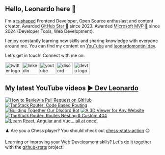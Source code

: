 ## Hello, Leonardo here 👋

I'm a [π-shaped](https://youtu.be/Dje_jaiMnYg) Frontend Developer, Open Source enthusiast and content creator. Awarded [GitHub Star 🌟](https://stars.github.com/profiles/Balastrong/) since 2023. Awarded [Microsoft MVP 🔷](https://mvp.microsoft.com/en-US/mvp/profile/51d820c5-949f-4961-aec5-09e34035cb24) since 2024 (Developer Tools, Web Development).

I enjoy constantly learning new skills and sharing knowledge with everyone around me. You can find my content on [YouTube](https://www.youtube.com/c/DevLeonardo?sub_confirmation=1) and [leonardomontini.dev](https://leonardomontini.dev).

Let's get in touch! Connect with me on:

<div align="left">
  <a href="https://twitter.com/Balastrong" target="_blank"><img src="https://raw.githubusercontent.com/maurodesouza/profile-readme-generator/master/src/assets/icons/social/twitter/default.svg" width="52" height="40" alt="twitter logo" /></a>
  <a href="https://www.linkedin.com/in/leonardo-montini/" target="_blank"><img src="https://raw.githubusercontent.com/maurodesouza/profile-readme-generator/master/src/assets/icons/social/linkedin/default.svg" width="52" height="40" alt="linkedin logo" /></a>
  <a href="https://www.youtube.com/c/DevLeonardo?sub_confirmation=1" target="_blank"><img src="https://raw.githubusercontent.com/maurodesouza/profile-readme-generator/master/src/assets/icons/social/youtube/default.svg" width="52" height="40" alt="youtube logo" /></a>
  <a href="https://discord.gg/bqwyEa6We6" target="_blank"><img src="https://raw.githubusercontent.com/maurodesouza/profile-readme-generator/master/src/assets/icons/social/discord/default.svg" width="52" height="40" alt="discord logo" /></a>
  <a href="https://dev.to/balastrong" target="_blank"><img src="https://raw.githubusercontent.com/maurodesouza/profile-readme-generator/master/src/assets/icons/social/devto/default.svg" width="52" height="40" alt="devto logo" /></a>
</div>

## My latest YouTube videos [▶️ Dev Leonardo](https://www.youtube.com/@DevLeonardo?sub_confirmation=1)

<!-- BEGIN YOUTUBE-CARDS -->
[![How to Review a Pull Request on GitHub](https://ytcards.demolab.com/?id=TO9xK4XTBbQ&title=How+to+Review+a+Pull+Request+on+GitHub&lang=en&timestamp=1713265222&background_color=%230d1117&title_color=%23ffffff&stats_color=%23dedede&max_title_lines=1&width=250&border_radius=5&duration=503 "How to Review a Pull Request on GitHub")](https://www.youtube.com/watch?v=TO9xK4XTBbQ)
[![TanStack Router: Code Based Routing](https://ytcards.demolab.com/?id=HKS9gLHhz2s&title=TanStack+Router%3A+Code+Based+Routing&lang=en&timestamp=1712660413&background_color=%230d1117&title_color=%23ffffff&stats_color=%23dedede&max_title_lines=1&width=250&border_radius=5&duration=835 "TanStack Router: Code Based Routing")](https://www.youtube.com/watch?v=HKS9gLHhz2s)
[![Building Together Our DIscord Bot](https://ytcards.demolab.com/?id=EAZMKGviScc&title=Building+Together+Our+DIscord+Bot&lang=en&timestamp=1712055608&background_color=%230d1117&title_color=%23ffffff&stats_color=%23dedede&max_title_lines=1&width=250&border_radius=5&duration=212 "Building Together Our DIscord Bot")](https://www.youtube.com/watch?v=EAZMKGviScc)
[![A 3D Viewer for Any Website](https://ytcards.demolab.com/?id=huCxyr6HV8Q&title=A+3D+Viewer+for+Any+Website&lang=en&timestamp=1711627241&background_color=%230d1117&title_color=%23ffffff&stats_color=%23dedede&max_title_lines=1&width=250&border_radius=5&duration=140 "A 3D Viewer for Any Website")](https://www.youtube.com/watch?v=huCxyr6HV8Q)
[![TanStack Router: Routes Nesting & Custom 404](https://ytcards.demolab.com/?id=48JS96u6GDc&title=TanStack+Router%3A+Routes+Nesting+%26+Custom+404&lang=en&timestamp=1711454407&background_color=%230d1117&title_color=%23ffffff&stats_color=%23dedede&max_title_lines=1&width=250&border_radius=5&duration=227 "TanStack Router: Routes Nesting & Custom 404")](https://www.youtube.com/watch?v=48JS96u6GDc)
[![Learn React, Angular and Vue... all at once!](https://ytcards.demolab.com/?id=4-Gf-MM4AYM&title=Learn+React%2C+Angular+and+Vue...+all+at+once%21&lang=en&timestamp=1710849603&background_color=%230d1117&title_color=%23ffffff&stats_color=%23dedede&max_title_lines=1&width=250&border_radius=5&duration=263 "Learn React, Angular and Vue... all at once!")](https://www.youtube.com/watch?v=4-Gf-MM4AYM)
<!-- END YOUTUBE-CARDS -->

♟️ Are you a Chess player? You should check out [chess-stats-action](https://github.com/Balastrong/chess-stats-action) 😉

Learning or improving your Web Development skills? Let's do it together with the [github-stats](https://github.com/Balastrong/github-stats) project!

